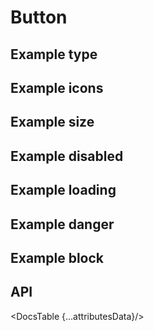 <script>
  import Prism from 'docs/src/components/prism/Prism.svelte'

  import Type from './demos/type.demo.svelte'
  import TypeCode from './demos/type.demo.txt'
  
  import Icons from './demos/icons.demo.svelte'
  import IconsCode from './demos/icons.demo.txt'

  import Size from './demos/size.demo.svelte'
  import SizeCode from './demos/size.demo.txt'

  import Disabled from './demos/disabled.demo.svelte'
  import DisabledCode from './demos/disabled.demo.txt'
  
  import Loading from './demos/loading.demo.svelte'
  import LoadingCode from './demos/loading.demo.txt'
  
  import Danger from './demos/danger.demo.svelte'
  import DangerCode from './demos/danger.demo.txt'
  
  import Block from './demos/block.demo.svelte'
  import BlockCode from './demos/block.demo.txt'

  import DocsTable from 'docs/src/components/DocsTable.svelte'
  const attributesData = {
    title: 'Attributes',
    columns: ['Property', 'Description', 'Type', 'Default'],
    data: [
      {
        property: 'color',
        description: 'the color',
        type: 'String',
        default: 'white'
      },
      {
        property: 'size',
        description: 'The main size',
        type: 'Number',
        default: '10'
      },
      {
        property: 'round',
        description: 'If the button is round',
        type: 'Boolean',
        default: 'false'
      },
      {
        property: 'clickHandler',
        description: 'Function to call on click',
        type: 'Function',
        default: ''
      }
    ]
  }
</script>

# Button

## Example type

<div id="components-button-demo-type">
    <Type />
</div>
<Prism language="svelte" source="{TypeCode}"/>

## Example icons

<div id="components-button-demo-icons">
    <Icons />
</div>
<Prism language="svelte" source="{IconsCode}"/>

## Example size

<div id="components-button-demo-size">
    <Size />
</div>
<Prism language="svelte" source="{SizeCode}"/>

## Example disabled

<div id="components-button-demo-disabled">
    <Disabled />
</div>
<Prism language="svelte" source="{DisabledCode}"/>

## Example loading

<div id="components-button-demo-loading">
    <Loading />
</div>

<Prism language="svelte" source="{LoadingCode}"/>

## Example danger

<div id="components-button-demo-danger">
    <Danger />
</div>
<Prism language="svelte" source="{DangerCode}"/>

## Example block

<div id="components-button-demo-block">
    <Block />
</div>
<Prism language="svelte" source="{BlockCode}"/>

## API

<DocsTable {...attributesData}/>
